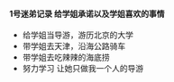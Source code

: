 #### 1号迷弟记录 给学姐承诺以及学姐喜欢的事情

-  给学姐当导游，游历北京的大学 
-  带学姐去天津，沿海公路骑车
-  带学姐去吃辣辣的海底捞
-  努力学习 让她只做我一个人的导游

